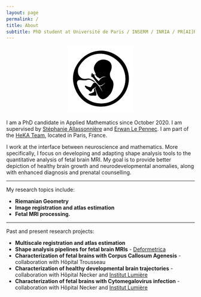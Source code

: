 ```yaml
---
layout: page
permalink: /
title: About
subtitle: PhD student at Université de Paris / INSERM / INRIA / PR[AI]RIE Institute
---
```


<div align="center"><img src="/assets/img/fetus_gif.gif" alt="drawing" width="175"/></div>

I am a PhD candidate in Applied Mathematics since October 2020. I am supervised by [Stéphanie Allassonnière](https://sites.google.com/site/stephanieallassonniere/) and [Erwan Le Pennec](http://www.cmap.polytechnique.fr/~lepennec/fr/). I am part of the [HeKA Team](https://team.inria.fr/heka/), located in Paris, France.

I work at the interface between neuroscience and mathematics. More specifically, I focus on developing and adapting shape analysis tools to the quantitative analysis of fetal brain MRI. My goal is to provide better depiction of healthy brain growth and neurodevelopmental anomalies, along with enhanced diagnosis and prenatal counselling.

_________________

My research topics include:

- **Riemanian Geometry**
- **Image registration and atlas estimation**
- **Fetal MRI processing.**

_________________

Past and present research projects:
- **Multiscale registration and atlas estimation**
- **Shape analysis pipelines for fetal brain MRIs** - [Deformetrica](https://www.deformetrica.org/)
- **Characterization of fetal brains with Corpus Callosum Agenesis** - collaboration with Hôpital Trousseau
- **Characterization of healthy developmental brain trajectories** - collaboration with Hôpital Necker and [Institut Lumière](http://fondation-lumiere.org/)
- **Characterization of fetal brains with Cytomegalovirus infection** - collaboration with Hôpital Necker and [Institut Lumière](http://fondation-lumiere.org/)
